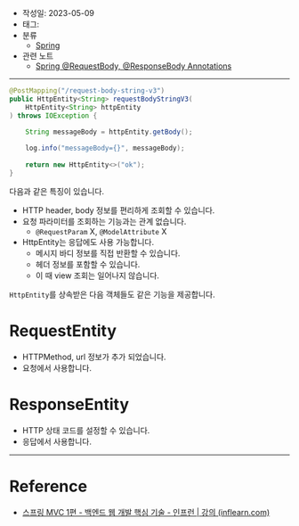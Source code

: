 - 작성일: 2023-05-09
- 태그: 
- 분류
    - [Spring](Spring.md)
- 관련 노트
    - [Spring @RequestBody, @ResponseBody Annotations](Spring%20@RequestBody,%20@ResponseBody%20Annotations.md)

---

```java
@PostMapping("/request-body-string-v3")  
public HttpEntity<String> requestBodyStringV3(
    HttpEntity<String> httpEntity
) throws IOException {  

    String messageBody = httpEntity.getBody();  
      
    log.info("messageBody={}", messageBody);  
      
    return new HttpEntity<>("ok");  
}
```

다음과 같은 특징이 있습니다.

- HTTP header, body 정보를 편리하게 조회할 수 있습니다.
- 요청 파라미터를 조회하는 기능과는 관계 없습니다.
    - `@RequestParam` X, `@ModelAttribute` X
- HttpEntity는 응답에도 사용 가능합니다.
    - 메시지 바디 정보를 직접 반환할 수 있습니다.
    - 헤더 정보를 포함할 수 있습니다.
    - 이 때 view 조회는 일어나지 않습니다.


`HttpEntity`를 상속받은 다음 객체들도 같은 기능을 제공합니다.

# RequestEntity

- HTTPMethod, url 정보가 추가 되었습니다.
- 요청에서 사용합니다.

# ResponseEntity

- HTTP 상태 코드를 설정할 수 있습니다.
- 응답에서 사용합니다.


---

# Reference

- [스프링 MVC 1편 - 백엔드 웹 개발 핵심 기술 - 인프런 | 강의 (inflearn.com)](https://www.inflearn.com/course/%EC%8A%A4%ED%94%84%EB%A7%81-mvc-1)